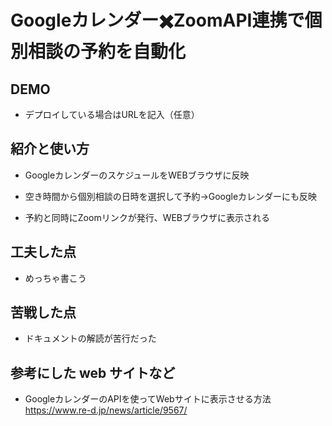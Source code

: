 # Googleカレンダー✖️ZoomAPI連携で個別相談の予約を自動化

## DEMO

  - デプロイしている場合はURLを記入（任意）

## 紹介と使い方

  - GoogleカレンダーのスケジュールをWEBブラウザに反映

  - 空き時間から個別相談の日時を選択して予約→Googleカレンダーにも反映

  - 予約と同時にZoomリンクが発行、WEBブラウザに表示される

## 工夫した点

  - めっちゃ書こう

## 苦戦した点

  - ドキュメントの解読が苦行だった

## 参考にした web サイトなど

  - GoogleカレンダーのAPIを使ってWebサイトに表示させる方法 
  https://www.re-d.jp/news/article/9567/